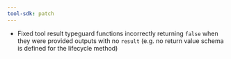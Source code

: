 ```yaml
---
tool-sdk: patch
---
```


- Fixed tool result typeguard functions incorrectly returning `false` when they were provided outputs with no `result` (e.g. no return value schema is defined for the lifecycle method)
